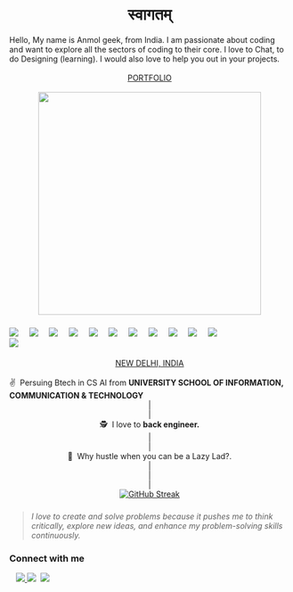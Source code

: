 <h1 align="center">स्वागतम्</h1>


<div> 
Hello, My name is Anmol geek, from India. I am passionate about coding and want to explore all the sectors of coding to their core.
I love to Chat, to do Designing (learning). I would also love to help you out in your projects.
</div>&nbsp;
<div align='center'>
<span><a href='https://aka-shinu.tech'>PORTFOLIO</a></span>
</div>&nbsp;
<div align="center"> 
<img src="https://raw.githubusercontent.com/aka-shinu/aka-shinu/master/src/man.gif" width="400" >
</div>


###
###
###

<div style='width: 400px'>
 <img  src='https://skillicons.dev/icons?i=js'>&nbsp;&nbsp;&nbsp;&nbsp;
 <img  src='https://skillicons.dev/icons?i=python'>&nbsp;&nbsp;&nbsp;&nbsp;
 <img  src='https://skillicons.dev/icons?i=mongodb'>&nbsp;&nbsp;&nbsp;&nbsp;
 <img  src='https://skillicons.dev/icons?i=jquery'>&nbsp;&nbsp;&nbsp;&nbsp;
 <img  src='https://skillicons.dev/icons?i=heroku'>&nbsp;&nbsp;&nbsp;&nbsp;
 <img  src='https://skillicons.dev/icons?i=git'>&nbsp;&nbsp;&nbsp;&nbsp;
 <img  src='https://skillicons.dev/icons?i=selenium'>&nbsp;&nbsp;&nbsp;&nbsp;
 <img  src='https://skillicons.dev/icons?i=ps'>&nbsp;&nbsp;&nbsp;&nbsp;
 <img  src='https://skillicons.dev/icons?i=ae'>&nbsp;&nbsp;&nbsp;&nbsp;
 <img  src='https://skillicons.dev/icons?i=azure'>&nbsp;&nbsp;&nbsp;&nbsp;
 <img  src='https://skillicons.dev/icons?i=docker'>&nbsp;&nbsp;&nbsp;&nbsp;
 <img  src='https://skillicons.dev/icons?i=css'>&nbsp;&nbsp;&nbsp;&nbsp;
</div>&nbsp;&nbsp;

<div align='center'>
<span><a href='https://en.wikipedia.org/wiki/New_Delhi'>NEW DELHI, INDIA</a></span>
</div>&nbsp;
<div>&#9996;&nbsp; Persuing Btech in CS AI from <b>UNIVERSITY SCHOOL OF INFORMATION, COMMUNICATION & TECHNOLOGY</b>
</div>
<div align="center">|</div>
<div align="center">|</div>
<div align="center">&#128373;&nbsp; I love to <b>back engineer.</b>
</div>
<div align="center">|</div>
<div align="center">|</div>
<div align="center">&#128186;&nbsp; Why hustle when you can be a Lazy Lad?.</b>
</div>
<div align="center">|</div>
<div align="center">|</div>
<div align="center">|</div>
<div align="center">
<a href="https://git.io/streak-stats"><img src="https://github-readme-stat-me-f832c0eb9898.herokuapp.com?user=aka-shinu" alt="GitHub Streak" /></a>
</div>

###

>*I love to create and solve problems because it pushes me to think critically, explore new ideas, and enhance my problem-solving skills continuously.*
### Connect with me

&nbsp;&nbsp;&nbsp;<a href="https://aka-shinu.tech"><img src="https://img.shields.io/badge/akashinu.tech-0A0A0A?style=for-the-badge&logo=dev.to&logoColor=white"> </a>
<a href="https://instagram.com/a__4__anmol_"><img src="https://img.shields.io/badge/A4ANMOL-%23E4405F.svg?style=for-the-badge&logo=Instagram&logoColor=white"></a>&nbsp;
<a href="https://t.me/letharch"><img src="https://img.shields.io/badge/LETHARCH-2CA5E0.svg?style=for-the-badge&logo=Telegram&logoColor=white"></a>
</div>
